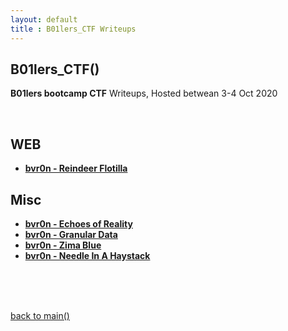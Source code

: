 ```yaml
---
layout: default
title : B01lers_CTF Writeups
---
```


## B01lers_CTF()

**B01lers bootcamp CTF** Writeups, Hosted betwean 3-4 Oct 2020

<br>

## WEB

- **[bvr0n  - Reindeer Flotilla](web_03_Reindeer_Flotilla.md)**


## Misc

- **[bvr0n - Echoes of Reality](misc_01_Echoes_of_Reality.md)**
- **[bvr0n - Granular Data](misc_02_Granular_Data.md)**
- **[bvr0n - Zima Blue](misc_04_Zima_Blue.md)**
- **[bvr0n - Needle In A Haystack](misc_03_Needle_In_A_Haystack.md)**


<br>
<br>
<br>

[back to main()](https://bvr0n.github.io/)

<br>
